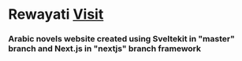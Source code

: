 # Rewayati [**Visit**](https://rewayati.vercel.app)

### **Arabic novels website** created using **Sveltekit** in **"master"** branch and **Next.js** in **"nextjs"** branch framework
